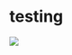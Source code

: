 # testing

![](https://img.shields.io/badge/dynamic/json?url=https://raw.githubusercontent.com/somic25/testing/master/test.json?token=git-token&label=LABEL&query=version&color=red)

